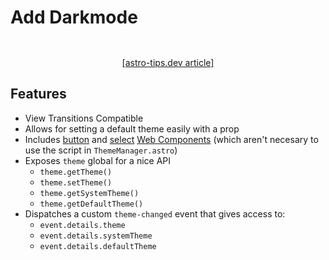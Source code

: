 # Add Darkmode

<p align="center">
  <a href="https://stackblitz.com/github/astrolicious/astro-tips.dev/tree/main/examples/dark-mode"><img src="https://developer.stackblitz.com/img/open_in_stackblitz.svg" alt=""></a>
</p>

 <p align="center">
  <a href="https://app.codeanywhere.com/#https://github/astrolicious/astro-tips.dev/tree/main/examples/dark-mode"><img src="https://codeanywhere.com/img/open-in-codeanywhere-btn.svg" alt=""></a>
</p>

<p align="center">
<a href="https://astro-tips.dev/recipes/dark-mode/">
[astro-tips.dev article]
</a>
</p>

## Features

- View Transitions Compatible
- Allows for setting a default theme easily with a prop
- Includes [button](./src/components/ThemeToggle.astro) and [select](./src/components/ThemeToggle.astro) [Web Components](https://developer.mozilla.org/en-US/docs/Web/API/Web_components) (which aren't necesary to use the script in `ThemeManager.astro`)
- Exposes `theme` global for a nice API
  - `theme.getTheme()`
  - `theme.setTheme()`
  - `theme.getSystemTheme()`
  - `theme.getDefaultTheme()`
- Dispatches a custom `theme-changed` event that gives access to:
  - `event.details.theme`
  - `event.details.systemTheme`
  - `event.details.defaultTheme`
